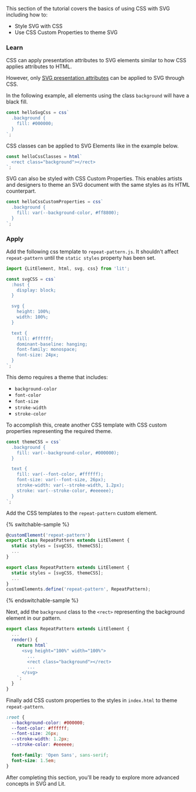 This section of the tutorial covers the basics of using CSS with SVG 
including how to:

- Style SVG with CSS
- Use CSS Custom Properties to theme SVG

### Learn

CSS can apply presentation attributes to SVG elements similar to how 
CSS applies attributes to HTML.

However, only [SVG presentation attributes](https://developer.mozilla.org/en-US/docs/Web/SVG/Attribute/Presentation)
can be applied to SVG through CSS.

In the following example, all elements using the class `background` will
have a black fill.

```ts
const helloSvgCss = css`
  .background {
    fill: #000000;
  }
`;
```

CSS classes can be applied to SVG Elements like in the example below.

```ts
const helloCssClasses = html`
  <rect class="background"></rect>
`;
```

SVG can also be styled with CSS Custom Properties. This enables artists
and designers to theme an SVG document with the same styles as its
HTML counterpart.

```ts
const helloCssCustomProperties = css`
  .background {
    fill: var(--background-color, #ff8800);
  }
`;
```

### Apply

Add the following css template to `repeat-pattern.js`. It shouldn't affect
`repeat-pattern` until the `static styles` property has been set.

```ts
import {LitElement, html, svg, css} from 'lit';

const svgCSS = css`
  :host {
    display: block;
  }

  svg {
    height: 100%;
    width: 100%;
  }

  text {
    fill: #ffffff;
    dominant-baseline: hanging;
    font-family: monospace;
    font-size: 24px;
  }
`;
```

This demo requires a theme that includes:

- `background-color`
- `font-color`
- `font-size`
- `stroke-width`
- `stroke-color`

To accomplish this, create another CSS template with CSS custom properties
representing the required theme.

```ts
const themeCSS = css`
  .background {
    fill: var(--background-color, #000000);
  }

  text {
    fill: var(--font-color, #ffffff);
    font-size: var(--font-size, 26px);
    stroke-width: var(--stroke-width, 1.2px);
    stroke: var(--stroke-color, #eeeeee);
  }
`;
```

Add the CSS templates to the `repeat-pattern` custom element.

{% switchable-sample %}

```ts
@customElement('repeat-pattern')
export class RepeatPattern extends LitElement {
  static styles = [svgCSS, themeCSS];
  ...
}
```

```js
export class RepeatPattern extends LitElement {
  static styles = [svgCSS, themeCSS];
  ...
}
customElements.define('repeat-pattern', RepeatPattern);
```

{% endswitchable-sample %}

Next, add the `background` class to the `<rect>` representing the
background element in our pattern.

```ts
export class RepeatPattern extends LitElement {
  ...
  render() {
    return html`
      <svg height="100%" width="100%">
        ...
        <rect class="background"></rect>
        ...
      </svg>
    `;
  }
}
```

Finally add CSS custom properties to the styles in `index.html` to theme
`repeat-pattern`.

```css
:root {
  --background-color: #000000;
  --font-color: #ffffff;
  --font-size: 26px;
  --stroke-width: 1.2px;
  --stroke-color: #eeeeee;

  font-family: 'Open Sans', sans-serif;
  font-size: 1.5em;
}
```

After completing this section, you'll be ready to explore more advanced
concepts in SVG and Lit.